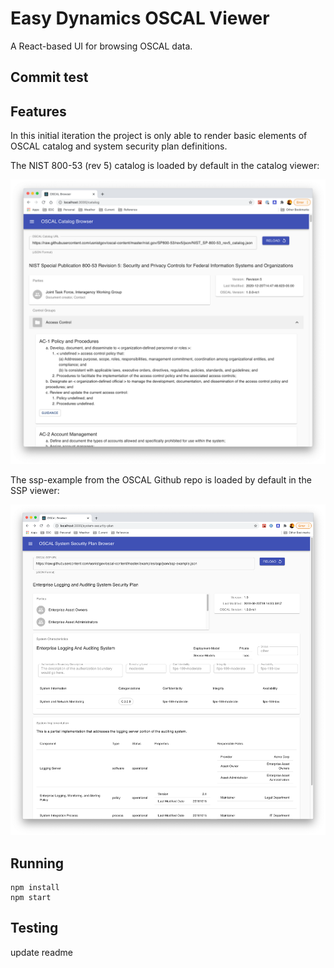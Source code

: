 # Easy Dynamics OSCAL Viewer

A React-based UI for browsing OSCAL data.

## Commit test

## Features
In this initial iteration the project is only able to render basic elements of OSCAL catalog and system security plan definitions.

The NIST 800-53 (rev 5) catalog is loaded by default in the catalog viewer:

![OSCSAL Catalog Viewer Screenshot](docs/resources/catalog-viewer-screenshot.png)

The ssp-example from the OSCAL Github repo is loaded by default in the SSP viewer:

![OSCSAL SSP Viewer Screenshot](docs/resources/ssp-viewer-screenshot.png)

## Running

```
npm install
npm start
```

## Testing
update readme
